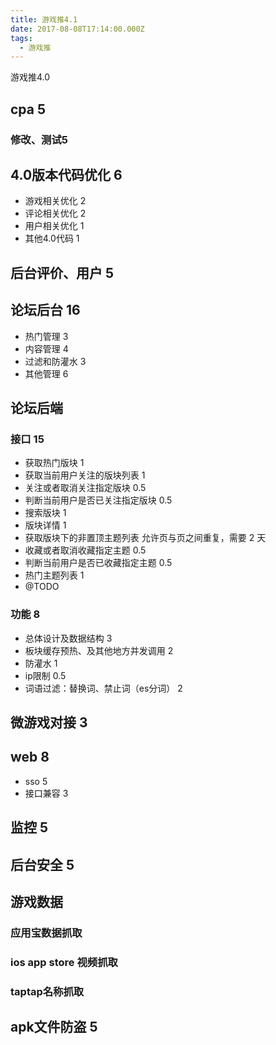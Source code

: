 ```yaml
---
title: 游戏推4.1
date: 2017-08-08T17:14:00.000Z
tags:
  - 游戏推
---
```


游戏推4.0


<!-- MORE -->
## cpa                          5
### 修改、测试5

## 4.0版本代码优化               6
- 游戏相关优化                   2
- 评论相关优化                   2
- 用户相关优化                   1
- 其他4.0代码                    1

## 后台评价、用户                5
## 论坛后台                     16
- 热门管理 3
- 内容管理 4
- 过滤和防灌水 3
- 其他管理 6
## 论坛后端
### 接口                          15
- 获取热门版块                    1
- 获取当前用户关注的版块列表      1
- 关注或者取消关注指定版块        0.5
- 判断当前用户是否已关注指定版块  0.5
- 搜索版块                        1
- 版块详情                        1
- 获取版块下的非置顶主题列表      允许页与页之间重复，需要 2 天
- 收藏或者取消收藏指定主题        0.5
- 判断当前用户是否已收藏指定主题  0.5
- 热门主题列表                    1
- @TODO

### 功能                           8
- 总体设计及数据结构                     3
- 板块缓存预热、及其他地方并发调用       2
- 防灌水                                 1
- ip限制                                 0.5
- 词语过滤：替换词、禁止词（es分词）     2
      
## 微游戏对接                    3
## web                          8
- sso   5
- 接口兼容 3

## 监控                          5
## 后台安全                      5

## 游戏数据
### 应用宝数据抓取
### ios app store 视频抓取
### taptap名称抓取

## apk文件防盗                   5
